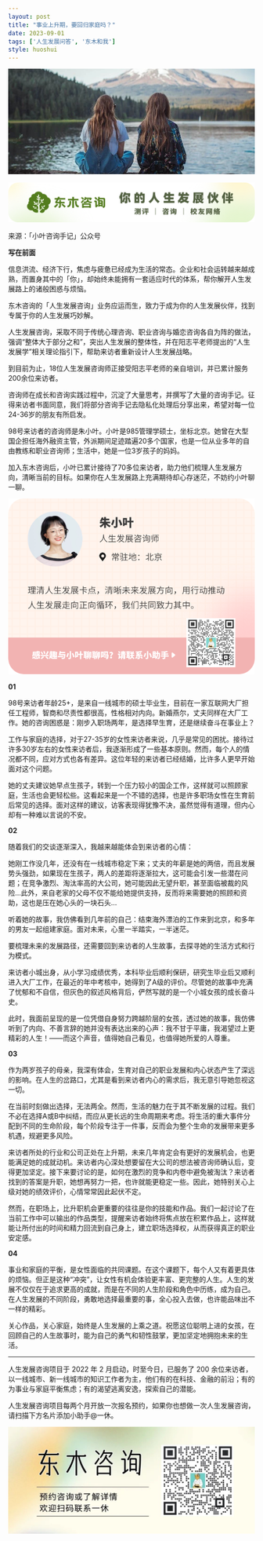 ```yaml
---
layout: post
title: "事业上升期，要回归家庭吗？"
date: 2023-09-01
tags: ['人生发展问答', '东木和我']
style: huoshui
---
```


![](/assets/post_images/2023-09-01-17319184589210.38684328652081246.jpeg)

![](/assets/post_images/2023-09-01-17319184589620.5339457645310117.png)

来源：「小叶咨询手记」公众号

**写在前面**

  

信息洪流、经济下行，焦虑与疲惫已经成为生活的常态。企业和社会运转越来越成熟，而置身其中的「你」，却始终未能拥有一套适应时代的体系，帮你解开人生发展路上的诸般困惑与烦恼。

东木咨询的「人生发展咨询」业务应运而生，致力于成为你的人生发展伙伴，找到专属于你的人生发展巧妙解。

  

人生发展咨询，采取不同于传统心理咨询、职业咨询与婚恋咨询各自为阵的做法，强调“整体大于部分之和”，突出人生发展的整体性，并在阳志平老师提出的“人生发展学”相关理论指引下，帮助来访者重新设计人生发展战略。

  

到目前为止，18位人生发展咨询师正接受阳志平老师的亲自培训，并已累计服务200余位来访者。

  

咨询师在成长和咨询实践过程中，沉淀了大量思考，并撰写了大量的咨询手记。征得来访者书面同意，我们将部分咨询手记去隐私化处理后分享出来，希望对每一位24-36岁的朋友有所启发。

  

98号来访者的咨询师是朱小叶。小叶是985管理学硕士，坐标北京。她曾在大型国企担任海外融资主管，外派期间足迹踏遍20多个国家，也是一位从业多年的自由教练和职业咨询师；生活中，她是一位3岁孩子的妈妈。

  

加入东木咨询后，小叶已累计接待了70多位来访者，助力他们梳理人生发展方向，清晰当前的目标。如果你在人生发展路上充满期待却心存迷茫，不妨约小叶聊一聊。

  

![](/assets/post_images/2023-09-01-17319184592610.3489481300437811.png)

**01**

  

98号来访者年龄25+，是来自一线城市的硕士毕业生，目前在一家互联网大厂担任工程师，智商和尽责性都很高，性格相对内向。新婚燕尔，丈夫同样在大厂工作。她的咨询困惑是：刚步入职场两年，是选择早生育，还是继续奋斗在事业上？

  

工作与家庭的选择，对于27-35岁的女性来访者来说，几乎是常见的困扰。接待过许多30岁左右的女性来访者后，我逐渐形成了一些基本原则。然而，每个人的情况都不同，应对方式也各有差异。这位年轻的来访者已经结婚，比许多人更早开始面对这个问题。

  

她的丈夫建议她早点生孩子，转到一个压力较小的国企工作，这样就可以照顾家庭，生活也会更轻松些。这看起来是一个不错的选择，也是许多职场女性在生育前后常见的选择。面对这样的建议，访客表现得犹豫不决，虽然觉得有道理，但内心却有一种难以言说的不安。

  

**02**

随着我们的交谈逐渐深入，我越来越能体会到来访者的心情：

  

她刚工作没几年，还没有在一线城市稳定下来；丈夫的年薪是她的两倍，而且发展势头强劲，如果现在生孩子，两人的差距将逐渐拉大，这可能会引发一些潜在问题；在竞争激烈、淘汰率高的大公司，她可能因此无望升职，甚至面临被裁的风险…此外，来自老家的父母不仅不能给她提供支持，反而将来需要她的照顾和资助，这也是压在她心头的一块石头…

  

听着她的故事，我仿佛看到几年前的自己：结束海外漂泊的工作来到北京，和多年的男友一起组建家庭。面对未来，心里一半踏实，一半迷茫。

  

要梳理未来的发展路径，还需要回到来访者的人生故事，去探寻她的生活方式和行为模式。

  

来访者小城出身，从小学习成绩优秀，本科毕业后顺利保研，研究生毕业后又顺利进入大厂工作，在最近的年中考核中，她得到了A级的评价。尽管她的故事中充满了忧郁和不自信，但灰色的叙述风格背后，俨然写就的是一个小城女孩的成长奋斗史。

  

此时，我面前呈现的是一位凭借自身努力跨越阶层的女孩，透过她的故事，我仿佛听到了内向、不善言辞的她并没有表达出来的心声：我不甘于平庸，我渴望过上更精彩的人生！——而这个声音，值得她自己看见，也值得她所爱的人尊重。

  

**03**

作为两岁孩子的母亲，我深有体会，生育对自己的职业发展和内心状态产生了深远的影响。在人生的岔路口，尤其是看到来访者内心的需求后，我无意引导她忽视这一切。

  

在当前时刻做出选择，无法两全。然而，生活的魅力在于其不断发展的过程。我们不必在选择A或B中纠结，而应从更长远的生命周期来考虑。将生活的重大事件分配到不同的生命阶段，每个阶段专注于一件事，反而会为整个生命的发展带来更多机遇，规避更多风险。

  

来访者所处的行业和公司正处在上升期，未来几年肯定会有更好的发展机会，也更能满足她的成就动机。来访者内心深处想要留在大公司的想法被咨询师确认后，变得更加坚定。接下来要讨论的是，如何在激烈的竞争和内卷中避免被淘汰？来访者找到的答案是升职，她想再努力一把，也许就能更稳定一些。因此，她特别关心上级对她的绩效评价，心情常常因此起伏不定。

  

然而，在职场上，比升职机会更重要的往往是你的技能和作品。我们一起讨论了在当前工作中可以输出的作品类型，提醒来访者始终将焦点放在积累作品上，这样就能让所付出的时间和精力回流到自己身上，建立职场选择权，从而获得真正的职业安定感。

  

**04**

事业和家庭的平衡，是女性面临的共同课题。在这个课题下，每个人又有着更具体的烦恼。但正是这种“冲突”，让女性有机会体验更丰富、更完整的人生。人生的发展不仅仅在于追求更高的成就，而是在不同的人生阶段和角色中历练，成为自己。在人生发展的不同阶段，勇敢地选择最重要的事，全心投入去做，也许能品味出不一样的精彩。

  

关心作品，关心家庭，始终是人生发展的上乘之道。祝愿这位聪明上进的女孩，在回顾自己的人生故事时，能为自己的勇气和韧性鼓掌，更加坚定地拥抱未来的生活。

  

* * *

人生发展咨询项目于 2022 年 2 月启动，时至今日，已服务了 200
余位来访者，以一线城市、新一线城市的知识工作者为主，他们有的在科技、金融的前沿；有的为事业与家庭平衡焦虑；有的渴望逃离安逸，探索自己的潜能。

  

人生发展咨询项目每两个月开放一次报名预约，如果你也想做一次人生发展咨询，请扫描下方名片添加小助手@一休。

  

![](/assets/post_images/2023-09-01-17319184589970.7602662039430017.jpeg)